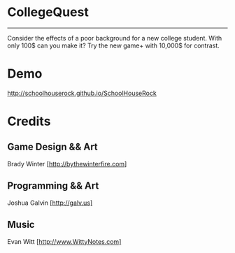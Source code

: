 # CollegeQuest
----

Consider the effects of a poor background for a new college student. With only 100$ can you make it? Try the new game+ with 10,000$ for contrast.

# Demo
http://schoolhouserock.github.io/SchoolHouseRock

# Credits
Game Design && Art
----
  Brady Winter
  [http://bythewinterfire.com]
  
Programming && Art
----
  Joshua Galvin
  [http://galv.us]
  
Music
----
  Evan Witt
  [http://www.WittyNotes.com]

